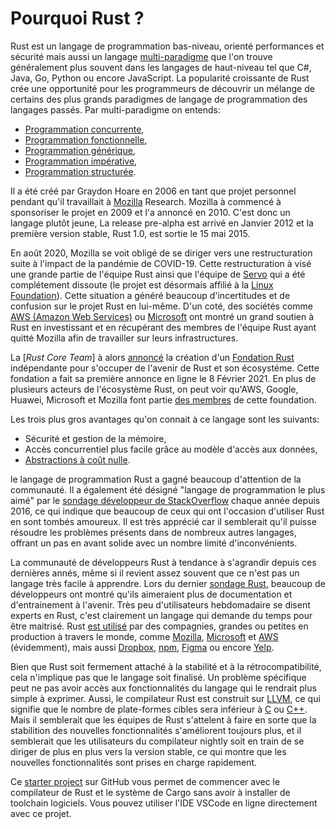 # Pourquoi Rust ?

Rust est un langage de programmation bas-niveau, orienté performances et sécurité mais aussi un langage [multi-paradigme](https://en.wikipedia.org/wiki/Programming_paradigm) que l'on trouve généralement plus souvent dans les langages de haut-niveau tel que C#, Java, Go, Python ou encore JavaScript.
La popularité croissante de Rust crée une opportunité pour les programmeurs de découvrir un mélange de certains des plus grands paradigmes de langage de programmation des langages passés.
Par multi-paradigme on entends:

* [Programmation concurrente](https://en.wikipedia.org/wiki/Concurrent_computing),
* [Programmation fonctionnelle](https://en.wikipedia.org/wiki/Functional_programming),
* [Programmation générique](https://en.wikipedia.org/wiki/Generic_programming),
* [Programmation impérative](https://en.wikipedia.org/wiki/Imperative_programming),
* [Programmation structurée](https://en.wikipedia.org/wiki/Structured_programming).

Il a été créé par Graydon Hoare en 2006 en tant que projet personnel pendant qu'il travaillait à [Mozilla](https://research.mozilla.org/) Research.
Mozilla à commencé à sponsoriser le projet en 2009 et l'a annoncé en 2010.
C'est donc un langage plutôt jeune, La release pre-alpha est arrivé en Janvier 2012 et la première version stable, Rust 1.0, est sortie le 15 mai 2015.

En août 2020, Mozilla se voit obligé de se diriger vers une restructuration suite à l'impact de la pandémie de COVID-19.
Cette restructuration à visé une grande partie de l'équipe Rust ainsi que l'équipe de [Servo](https://servo.org/) qui a été complétement dissoute (le projet est désormais affilié à la [Linux Foundation](https://www.linuxfoundation.org/)).
Cette situation a généré beaucoup d'incertitudes et de confusion sur le projet Rust en lui-même.
D'un coté, des sociétés comme [AWS (Amazon Web Services)](https://aws.amazon.com/blogs/opensource/aws-sponsorship-of-the-rust-project/) ou [Microsoft](https://www.zdnet.com/article/microsoft-to-explore-using-rust/) ont montré un grand soutien à Rust en investissant et en récupérant des membres de l'équipe Rust ayant quitté Mozilla afin de travailler sur leurs infrastructures.

La [*Rust Core Team*] à alors [annoncé](https://blog.rust-lang.org/2020/08/18/laying-the-foundation-for-rusts-future.html?ref=hvper.com) la création d'un [Fondation Rust](https://foundation.rust-lang.org/) indépendante pour s'occuper de l'avenir de Rust et son écosystéme.
Cette fondation a fait sa première annonce en ligne le 8 Février 2021.
En plus de plusieurs acteurs de l'écosystème Rust, on peut voir qu'AWS, Google, Huawei, Microsoft et Mozilla font partie [des membres](https://foundation.rust-lang.org/members/) de cette foundation.

Les trois plus gros avantages qu'on connait à ce langage sont les suivants:

* Sécurité et gestion de la mémoire,
* Accès concurrentiel plus facile grâce au modèle d'accès aux données,
* [Abstractions à coût nulle](https://carette.xyz/posts/zero_cost_abstraction/).

le langage de programmation Rust a gagné beaucoup d'attention de la communauté.
Il a également été désigné "langage de programmation le plus aimé" par le [sondage développeur de StackOverflow](https://insights.stackoverflow.com/survey/2020#technology-most-loved-dreaded-and-wanted-languages-loved) chaque année depuis 2016, ce qui indique que beaucoup de ceux qui ont l'occasion d'utiliser Rust en sont tombés amoureux.
Il est très apprécié car il semblerait qu'il puisse résoudre les problèmes présents dans de nombreux autres langages, offrant un pas en avant solide avec un nombre limité d'inconvénients.

La communauté de développeurs Rust à tendance à s'agrandir depuis ces dernières annés, même si il revient assez souvent que ce n'est pas un langage très facile à apprendre.
Lors du dernier [sondage Rust](https://blog.rust-lang.org/2020/12/16/rust-survey-2020.html), beaucoup de développeurs ont montré qu'ils aimeraient plus de documentation et d'entrainement à l'avenir.
Très peu d'utilisateurs hebdomadaire se disent experts en Rust, c'est clairement un langage qui demande du temps pour être maitrisé.
Rust [est utilisé](https://www.rust-lang.org/production) par des compagnies, grandes ou petites en production à travers le monde, comme [Mozilla](https://blog.mozilla.org/blog/2021/02/08/mozilla-welcomes-the-rust-foundation/), [Microsoft](https://medium.com/the-innovation/how-microsoft-is-adopting-rust-e0f8816566ba) et [AWS](https://aws.amazon.com/blogs/opensource/aws-sponsorship-of-the-rust-project/) (évidemment), mais aussi [Dropbox](https://www.wired.com/2016/03/epic-story-dropboxs-exodus-amazon-cloud-empire/), [npm](https://www.rust-lang.org/static/pdfs/Rust-npm-Whitepaper.pdf), [Figma](https://www.figma.com/blog/rust-in-production-at-figma/) ou encore [Yelp](https://www.youtube.com/watch?v=u6ZbF4apABk).

Bien que Rust soit fermement attaché à la stabilité et à la rétrocompatibilité, cela n'implique pas que le langage soit finalisé.
Un problème spécifique peut ne pas avoir accès aux fonctionnalités du langage qui le rendrait plus simple à exprimer.
Aussi, le compilateur Rust est construit sur [LLVM](https://llvm.org/), ce qui signifie que le nombre de plate-formes cibles sera inférieur à [C](https://en.wikipedia.org/wiki/C_%28programming_language%29) ou [C++](https://en.wikipedia.org/wiki/C%2B%2B).
Mais il semblerait que les équipes de Rust s'attelent à faire en sorte que la stabilition des nouvelles fonctionnalités s'améliorent toujours plus, et il semblerait que les utilisateurs du compilateur nightly soit en train de se diriger de plus en plus vers la version stable, ce qui montre que les nouvelles fonctionnalités sont prises en charge rapidement.

Ce [starter project](https://github.com/second-state/learn-rust-with-github-actions) sur GitHub vous permet de commencer avec le compilateur de Rust et le système de Cargo sans avoir à installer de toolchain logiciels.
Vous pouvez utiliser l'IDE VSCode en ligne directement avec ce projet.
